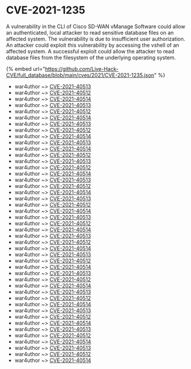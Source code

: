 # CVE-2021-1235

A vulnerability in the CLI of Cisco SD-WAN vManage Software could allow an authenticated, local attacker to read sensitive database files on an affected system. The vulnerability is due to insufficient user authorization. An attacker could exploit this vulnerability by accessing the vshell of an affected system. A successful exploit could allow the attacker to read database files from the filesystem of the underlying operating system.

{% embed url="https://github.com/Live-Hack-CVE/full_database/blob/main/cves/2021/CVE-2021-1235.json" %}


* war4uthor ~> [CVE-2021-40513](https://www.alice-snow.ru/2021/database/cve-2021-1235/cve-2021-40513-war4uthor)
* war4uthor ~> [CVE-2021-40512](https://www.alice-snow.ru/2021/database/cve-2021-1235/cve-2021-40512-war4uthor)
* war4uthor ~> [CVE-2021-40514](https://www.alice-snow.ru/2021/database/cve-2021-1235/cve-2021-40514-war4uthor)
* war4uthor ~> [CVE-2021-40513](https://www.alice-snow.ru/2021/database/cve-2021-1235/cve-2021-40513-war4uthor)
* war4uthor ~> [CVE-2021-40512](https://www.alice-snow.ru/2021/database/cve-2021-1235/cve-2021-40512-war4uthor)
* war4uthor ~> [CVE-2021-40514](https://www.alice-snow.ru/2021/database/cve-2021-1235/cve-2021-40514-war4uthor)
* war4uthor ~> [CVE-2021-40513](https://www.alice-snow.ru/2021/database/cve-2021-1235/cve-2021-40513-war4uthor)
* war4uthor ~> [CVE-2021-40512](https://www.alice-snow.ru/2021/database/cve-2021-1235/cve-2021-40512-war4uthor)
* war4uthor ~> [CVE-2021-40514](https://www.alice-snow.ru/2021/database/cve-2021-1235/cve-2021-40514-war4uthor)
* war4uthor ~> [CVE-2021-40513](https://www.alice-snow.ru/2021/database/cve-2021-1235/cve-2021-40513-war4uthor)
* war4uthor ~> [CVE-2021-40514](https://www.alice-snow.ru/2021/database/cve-2021-1235/cve-2021-40514-war4uthor)
* war4uthor ~> [CVE-2021-40512](https://www.alice-snow.ru/2021/database/cve-2021-1235/cve-2021-40512-war4uthor)
* war4uthor ~> [CVE-2021-40513](https://www.alice-snow.ru/2021/database/cve-2021-1235/cve-2021-40513-war4uthor)
* war4uthor ~> [CVE-2021-40512](https://www.alice-snow.ru/2021/database/cve-2021-1235/cve-2021-40512-war4uthor)
* war4uthor ~> [CVE-2021-40514](https://www.alice-snow.ru/2021/database/cve-2021-1235/cve-2021-40514-war4uthor)
* war4uthor ~> [CVE-2021-40513](https://www.alice-snow.ru/2021/database/cve-2021-1235/cve-2021-40513-war4uthor)
* war4uthor ~> [CVE-2021-40512](https://www.alice-snow.ru/2021/database/cve-2021-1235/cve-2021-40512-war4uthor)
* war4uthor ~> [CVE-2021-40514](https://www.alice-snow.ru/2021/database/cve-2021-1235/cve-2021-40514-war4uthor)
* war4uthor ~> [CVE-2021-40513](https://www.alice-snow.ru/2021/database/cve-2021-1235/cve-2021-40513-war4uthor)
* war4uthor ~> [CVE-2021-40512](https://www.alice-snow.ru/2021/database/cve-2021-1235/cve-2021-40512-war4uthor)
* war4uthor ~> [CVE-2021-40514](https://www.alice-snow.ru/2021/database/cve-2021-1235/cve-2021-40514-war4uthor)
* war4uthor ~> [CVE-2021-40513](https://www.alice-snow.ru/2021/database/cve-2021-1235/cve-2021-40513-war4uthor)
* war4uthor ~> [CVE-2021-40512](https://www.alice-snow.ru/2021/database/cve-2021-1235/cve-2021-40512-war4uthor)
* war4uthor ~> [CVE-2021-40514](https://www.alice-snow.ru/2021/database/cve-2021-1235/cve-2021-40514-war4uthor)
* war4uthor ~> [CVE-2021-40513](https://www.alice-snow.ru/2021/database/cve-2021-1235/cve-2021-40513-war4uthor)
* war4uthor ~> [CVE-2021-40512](https://www.alice-snow.ru/2021/database/cve-2021-1235/cve-2021-40512-war4uthor)
* war4uthor ~> [CVE-2021-40514](https://www.alice-snow.ru/2021/database/cve-2021-1235/cve-2021-40514-war4uthor)
* war4uthor ~> [CVE-2021-40513](https://www.alice-snow.ru/2021/database/cve-2021-1235/cve-2021-40513-war4uthor)
* war4uthor ~> [CVE-2021-40512](https://www.alice-snow.ru/2021/database/cve-2021-1235/cve-2021-40512-war4uthor)
* war4uthor ~> [CVE-2021-40514](https://www.alice-snow.ru/2021/database/cve-2021-1235/cve-2021-40514-war4uthor)
* war4uthor ~> [CVE-2021-40513](https://www.alice-snow.ru/2021/database/cve-2021-1235/cve-2021-40513-war4uthor)
* war4uthor ~> [CVE-2021-40512](https://www.alice-snow.ru/2021/database/cve-2021-1235/cve-2021-40512-war4uthor)
* war4uthor ~> [CVE-2021-40514](https://www.alice-snow.ru/2021/database/cve-2021-1235/cve-2021-40514-war4uthor)
* war4uthor ~> [CVE-2021-40513](https://www.alice-snow.ru/2021/database/cve-2021-1235/cve-2021-40513-war4uthor)
* war4uthor ~> [CVE-2021-40512](https://www.alice-snow.ru/2021/database/cve-2021-1235/cve-2021-40512-war4uthor)
* war4uthor ~> [CVE-2021-40514](https://www.alice-snow.ru/2021/database/cve-2021-1235/cve-2021-40514-war4uthor)
* war4uthor ~> [CVE-2021-40513](https://www.alice-snow.ru/2021/database/cve-2021-1235/cve-2021-40513-war4uthor)
* war4uthor ~> [CVE-2021-40512](https://www.alice-snow.ru/2021/database/cve-2021-1235/cve-2021-40512-war4uthor)
* war4uthor ~> [CVE-2021-40514](https://www.alice-snow.ru/2021/database/cve-2021-1235/cve-2021-40514-war4uthor)
* war4uthor ~> [CVE-2021-40513](https://www.alice-snow.ru/2021/database/cve-2021-1235/cve-2021-40513-war4uthor)
* war4uthor ~> [CVE-2021-40512](https://www.alice-snow.ru/2021/database/cve-2021-1235/cve-2021-40512-war4uthor)
* war4uthor ~> [CVE-2021-40514](https://www.alice-snow.ru/2021/database/cve-2021-1235/cve-2021-40514-war4uthor)
* war4uthor ~> [CVE-2021-40513](https://www.alice-snow.ru/2021/database/cve-2021-1235/cve-2021-40513-war4uthor)
* war4uthor ~> [CVE-2021-40512](https://www.alice-snow.ru/2021/database/cve-2021-1235/cve-2021-40512-war4uthor)
* war4uthor ~> [CVE-2021-40514](https://www.alice-snow.ru/2021/database/cve-2021-1235/cve-2021-40514-war4uthor)